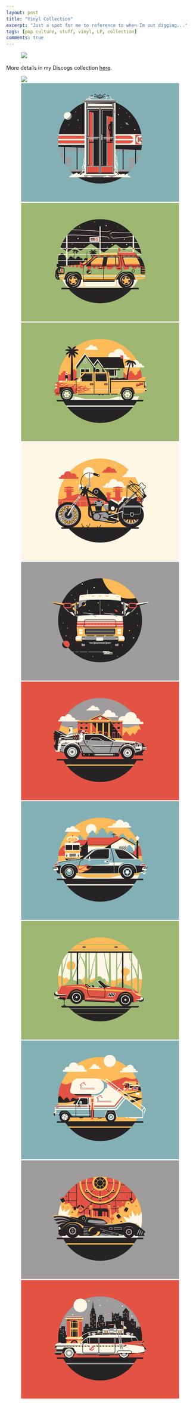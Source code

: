 ```yaml
---
layout: post
title: "Vinyl Collection"
excerpt: "Just a spot for me to reference to when Im out digging..."
tags: [pop culture, stuff, vinyl, LP, collection]
comments: true
---
```

<figure>
	<img src="/images/posts/2014/vinyls.jpg">
</figure>

More details in my Discogs collection [here](https://www.discogs.com/user/clintjb/collection).

<figure class="third">
	<img src="/images/posts/vinyl/vehicles-1.jpg">
	<img src="/images/posts/2016/vehicles-2.jpg">
	<img src="/images/posts/2016/vehicles-3.jpg">
	<img src="/images/posts/2016/vehicles-6.jpg">
	<img src="/images/posts/2016/vehicles-5.jpg">
	<img src="/images/posts/2016/vehicles-4.jpg">
	<img src="/images/posts/2016/vehicles-8.jpg">
	<img src="/images/posts/2016/vehicles-7.jpg">
	<img src="/images/posts/2016/vehicles-9.jpg">
	<img src="/images/posts/2016/vehicles-10.jpg">
	<img src="/images/posts/2016/vehicles-12.jpg">
	<img src="/images/posts/2016/vehicles-11.jpg">
</figure>
